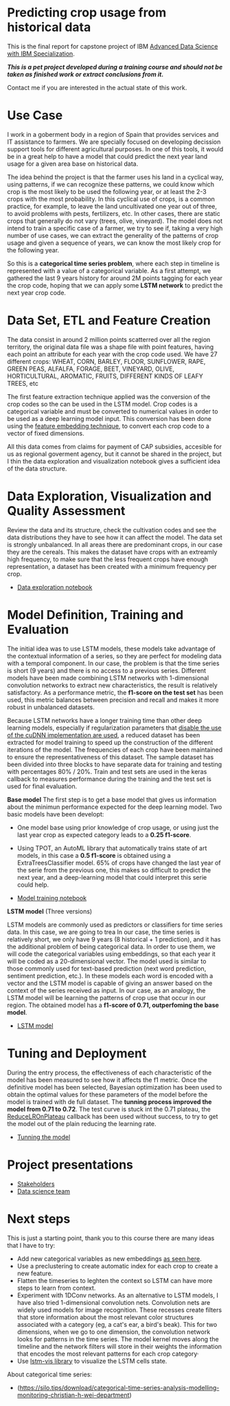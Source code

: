 # Predicting crop usage from historical data
This is the final report for capstone project of IBM [Advanced Data Science with IBM Specialization](https://www.coursera.org/specializations/advanced-data-science-ibm).

***This is a pet project developed during a training course and should not be taken as finished work or extract conclusions from it.*** 

Contact me if you are interested in the actual state of this work.

# Use Case
I work in a goberment body in a region of Spain that provides services and IT assistance to farmers. We are specially focused on developing decission support tools for different agricultural purposes. In one of this tools, it would be in a great help to have a model that could predict the next year land usage for a given area base on historical data.

The idea behind the project is that the farmer uses his land in a cyclical way, using patterns, if we can recognize these patterns, we could know which crop is the most likely to be used the following year, or at least the 2-3 crops with the most probability.
In this cyclical use of crops, is a common practice, for example, to leave the land uncultivated one year out of three, to avoid problems with pests, fertilizers, etc. In other cases, there are static crops that generally do not vary (trees, olive, vineyard).
The model does not intend to train a specific case of a farmer, we try to see if, taking a very high number of use cases, we can extract the generality of the patterns of crop usage and given a sequence of years, we can know the most likely crop for the following year.

So this is a **categorical time series problem**, where each step in timeline is represented with a value of a categorical variable. 
As a first attempt, we gathered the last 9 years history for around 2M points tagging for each year the crop code, hoping that we can apply some **LSTM network** to predict the next year crop code. 

# Data Set, ETL and Feature Creation
The data consist in around 2 million points scatterred over all the region territory, the original data file was a shape file with point features, having each point an attribute for each year with the crop code used.
We have 27 different crops: WHEAT, CORN, BARLEY, FLOOR, SUNFLOWER, RAPE, GREEN PEAS, ALFALFA, FORAGE, BEET, VINEYARD, OLIVE, HORTICULTURAL, AROMATIC, FRUITS, DIFFERENT KINDS OF LEAFY TREES, etc

The first feature extraction technique applied was the conversion of the crop codes so the can be used in the LSTM model. Crop codes is a categorical variable and must be converted to numerical values in order to be used as a deep learning model input. 
This conversion has been done using the [feature embedding technique](https://cloud.google.com/solutions/machine-learning/overview-extracting-and-serving-feature-embeddings-for-machine-learning), to convert each crop code to a vector of fixed dimensions.

All this data comes from claims for payment of CAP subsidies, accesible for us as regional goverment agency, but it cannot be shared in the project, but I thin the data exploration and visualization notebook gives a sufficient idea of the data structure.

# Data Exploration, Visualization and Quality Assessment
Review the data and its structure, check the cultivation codes and see the data distributions they have to see how it can affect the model.
The data set is strongly unbalanced. In all areas there are predominant crops, in our case they are the cereals. This makes the dataset have crops with an extreamly high frequency, to make sure that the less frequent crops have enough representation, a dataset has been created with a minimum frequency per crop.

* [Data exploration notebook](course/eda_sampling.ipynb)

# Model Definition, Training and Evaluation
The initial idea was to use LSTM models, these models take advantage of the contextual information of a series, so they are perfect for modeling data with a temporal component. In our case, the problem is that the time series is short (9 years) and there is no access to a previous series. Different models have been made combining LSTM networks with 1-dimensional convolution networks to extract new characteristics, the result is relatively satisfactory.
As a performance metric, the **f1-score on the test set** has been used, this metric balances between precision and recall and makes it more robust in unbalanced datasets.

Because LSTM networks have a longer training time than other deep learning models, especially if regularization parameters that [disable the use of the cuDNN implementation are used](https://keras.io/api/layers/recurrent_layers/lstm/), a reduced dataset has been extracted for model training to speed up the construction of the different iterations of the model. The frequencies of each crop have been maintained to ensure the representativeness of this dataset.
The sample dataset has been divided into three blocks to have separate data for training and testing with percentages 80% / 20%. Train and test sets are used in the keras callback to measures performance during the training and the test set is used for final evaluation.

**Base model**
The first step is to get a base model that gives us information about the minimun performance expected for the deep learning model. Two basic models have been developt:
* One model base using prior knowledge of crop usage, or using just the last year crop as expected category leads to a **0.25 f1-score**.
* Using TPOT, an AutoML library that automatically trains state of art models, in this case a **0.5 f1-score**  is obtained using a ExtraTreesClassifier model. 
65% of crops have changed the last year of the serie from the previous one, this makes so difficult to predict the next year, and a deep-learning model that could interpret this serie could help. 

* [Model training notebook](course/modeling_base_tpot.ipynb)

**LSTM model** (Three versions)

LSTM models are commonly used as predictors or classifiers for time series data. In this case, we are going to trea
In our case, the time series is relatively short, we only have 9 years (8 historical + 1 prediction), and it has the additional problem of being categorical data.
In order to use them, we will code the categorical variables using embeddings, so that each year it will be coded as a 20-dimensional vector.
The model used is similar to those commonly used for text-based prediction (next word prediction, sentiment prediction, etc.). In these models each word is encoded with a vector and the LSTM model is capable of giving an answer based on the context of the series received as input.
In our case, as an analogy, the LSTM model will be learning the patterns of crop use that occur in our region.
The obtained model has a **f1-score of 0.71, outperfoming the base model**.
* [LSTM model](course/modeling_lstm_keras.ipynb)

# Tuning and Deployment
During the entry process, the effectiveness of each characteristic of the model has been measured to see how it affects the f1 metric.
Once the definitive model has been selected, Bayesian optimization has been used to obtain the optimal values for these parameters of the model before the model is trained with de full dataset.
The **tunning process improved the model from 0.71 to 0.72**. 
The test curve is stuck int the 0.71 plateau, the [ReduceLROnPlateau](https://keras.io/api/callbacks/reduce_lr_on_plateau/) callback has been used without success, to try to get the model out of the plain reducing the learning rate. 

* [Tunning the model](course/modeling_keras.ipynb#Parameter-Tunning)

# Project presentations
* [Stakeholders](resources/stake_holders_press.odp)
* [Data science team](resources/datascience_team_press.odp)

# Next steps
This is just a starting point, thank you to this course 
there are many ideas that I have to try:
* Add new categorical variables as new embeddings [as seen here](https://github.com/mmortazavi/EntityEmbedding-Working_Example).
* Use a preclustering to create automatic index for each crop to create a new feature.
* Flatten the timeseries to leghten the context so LSTM can have more steps to learn from context.
* Experiment with 1DConv networks. As an alternative to LSTM models, I have also tried 1-dimensional convolution nets. Convolution nets are widely used models for image recognition. These recesses create filters that store information about the most relevant color structures associated with a category (eg, a cat's ear, a bird's beak). This for two dimensions, when we go to one dimension, the convolution network looks for patterns in the time series. The model kernel moves along the timeline and the network filters will store in their weights the information that encodes the most relevant patterns for each crop category·
* Use [lstm-vis library](http://lstm.seas.harvard.edu/) to visualize the LSTM cells state.



About categorical time series:
* (https://silo.tips/download/categorical-time-series-analysis-modelling-monitoring-christian-h-wei-department)